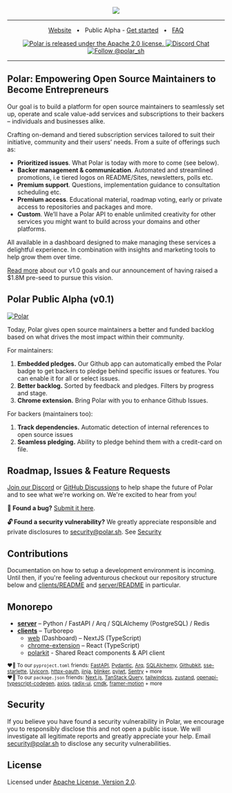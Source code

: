 <p align="center">

  <a href="https://polar.sh">
    <img src="https://github.com/polarsource/polar/assets/281715/4a106e03-bb10-4399-9d72-6ef2af004986" />
  </a>


</p>

<hr />
<div align="center">
  
<a href="https://polar.sh">Website</a>
<span>&nbsp;&nbsp;•&nbsp;&nbsp;</span>
<span>Public Alpha - <a href="https://polar.sh/login">Get started</a></span>
<span>&nbsp;&nbsp;•&nbsp;&nbsp;</span>
<a href="https://polar.sh/faq">FAQ</a>


<p align="center">
  <a href="https://github.com/polarsource/polar/blob/main/LICENSE">
    <img src="https://img.shields.io/badge/license-Apache%202.0-blue.svg" alt="Polar is released under the Apache 2.0 license." />
  </a>

  <a href="https://discord.gg/STfRufb32V">
    <img src="https://img.shields.io/badge/chat-on%20discord-7289DA.svg" alt="Discord Chat" />
  </a>

  <a href="https://twitter.com/intent/follow?screen_name=polar_sh">
    <img src="https://img.shields.io/twitter/follow/polar_sh.svg?label=Follow%20@polar_sh" alt="Follow @polar_sh" />
  </a>
</p>
</div>
<hr />

## Polar: Empowering Open Source Maintainers to Become Entrepreneurs
Our goal is to build a platform for open source maintainers to seamlessly set up, operate and scale value-add services and subscriptions to their backers – individuals and businesses alike.

Crafting on-demand and tiered subscription services tailored to suit their initiative, community and their users’ needs. From a suite of offerings such as:
- **Prioritized issues**. What Polar is today with more to come (see below).
- **Backer management & communication**. Automated and streamlined promotions, i.e tiered logos on README/Sites, newsletters, polls etc.
- **Premium support**. Questions, implementation guidance to consultation scheduling etc.
- **Premium access**. Educational material, roadmap voting, early or private access to repositories and packages and more.
- **Custom**. We’ll have a Polar API to enable unlimited creativity for other services you might want to build across your domains and other platforms.

All available in a dashboard designed to make managing these services a delightful experience. In combination with insights and marketing tools to help grow them over time.

[Read more](https://blog.polar.sh/polar-v1-0-lets-fix-open-source-funding/) about our v1.0 goals and our announcement of having raised a $1.8M pre-seed to pursue this vision.

## Polar Public Alpha (v0.1)
  <a href="https://polar.sh">

  <picture>
    <source media="(prefers-color-scheme: dark)" srcset="https://github.com/polarsource/polar/assets/281715/94db6844-f5db-43db-bb57-78bfb51e8783">
    <source media="(prefers-color-scheme: light)" srcset="https://github.com/polarsource/polar/assets/281715/94db6844-f5db-43db-bb57-78bfb51e8783">
    <img alt="Polar" src="https://github.com/polarsource/polar/assets/281715/94db6844-f5db-43db-bb57-78bfb51e8783">
    </picture>
  </a>

Today, Polar gives open source maintainers a better and funded backlog based on what drives the most impact within their community.

For maintainers:
1. **Embedded pledges.** Our Github app can automatically embed the Polar badge to get backers to pledge behind specific issues or features. You can enable it for all or select issues.
2. **Better backlog.** Sorted by feedback and pledges. Filters by progress and stage.
3. **Chrome extension.** Bring Polar with you to enhance Github Issues.

For backers (maintainers too):
1. **Track dependencies.** Automatic detection of internal references to open source issues
2. **Seamless pledging.** Ability to pledge behind them with a credit-card on file.

## Roadmap, Issues & Feature Requests
[Join our Discord](https://discord.gg/STfRufb32V) or [GitHub Discussions](https://github.com/orgs/polarsource/discussions) to help shape the future of Polar and to see what we're working on. We're excited to hear from you!

**🐛 Found a bug?** [Submit it here](https://github.com/polarsource/polar/issues).

**🔓 Found a security vulnerability?** We greatly appreciate responsible and private disclosures to security@polar.sh. See [Security](./README.md#Security)

## Contributions
Documentation on how to setup a development environment is incoming. Until then, if you're feeling adventurous checkout our repository structure below and [clients/README](./clients/README.md) and [server/README](./server/README.md) in particular.

## Monorepo
* **[server](./server/README.md)** – Python / FastAPI / Arq / SQLAlchemy (PostgreSQL) / Redis
* **[clients](./clients/README.md)** – Turborepo
  * [web](./clients/apps/web) (Dashboard) – NextJS (TypeScript)
  * [chrome-extension](./clients/apps/chrome-extension) – React (TypeScript)
  * [polarkit](./clients/packages/polarkit) - Shared React components & API client

<sub>♥️🙏 To our `pyproject.toml` friends: [FastAPI](https://github.com/tiangolo/fastapi), [Pydantic](https://github.com/pydantic/pydantic), [Arq](https://github.com/samuelcolvin/arq), [SQLAlchemy](https://github.com/sqlalchemy/sqlalchemy), [Githubkit](https://github.com/yanyongyu/githubkit), [sse-starlette](https://github.com/sysid/sse-starlette), [Uvicorn](https://github.com/encode/uvicorn), [httpx-oauth](https://github.com/frankie567/httpx-oauth), [jinja](https://github.com/pallets/jinja), [blinker](https://github.com/pallets-eco/blinker), [pyjwt](https://github.com/jpadilla/pyjwt), [Sentry](https://github.com/getsentry/sentry) + more</sub><br />
<sub>♥️🙏 To our `package.json` friends: [Next.js](https://github.com/vercel/next.js/), [TanStack Query](https://github.com/TanStack/query), [tailwindcss](https://github.com/tailwindlabs/tailwindcss), [zustand](https://github.com/pmndrs/zustand), [openapi-typescript-codegen](https://github.com/ferdikoomen/openapi-typescript-codegen), [axios](https://github.com/axios/axios), [radix-ui](https://github.com/radix-ui/primitives), [cmdk](https://github.com/pacocoursey/cmdk), [framer-motion](https://github.com/framer/motion) + more</sub>


## Security
If you believe you have found a security vulnerability in Polar, we encourage you to responsibly disclose this and not open a public issue. We will investigate all legitimate reports and greatly appreciate your help. Email security@polar.sh to disclose any security vulnerabilities.

## License
Licensed under [Apache License, Version 2.0](https://www.apache.org/licenses/LICENSE-2.0).
